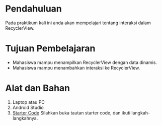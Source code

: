 # Pendahuluan

Pada praktikum kali ini anda akan mempelajari tentang interaksi dalam
RecyclerView.

# Tujuan Pembelajaran

- Mahasiswa mampu menampilkan RecyclerView dengan data dinamis.
- Mahasiswa mampu menambahkan interaksi ke RecyclerView.

# Alat dan Bahan

1. Laptop atau PC
2. Android Studio
3. [Starter Code](https://classroom.github.com/a/B_tBArDa) Silahkan buka tautan
   starter code, dan ikuti langkah-langkahnya.
